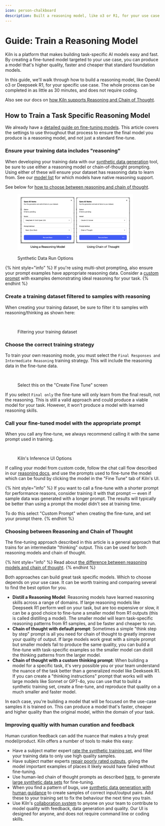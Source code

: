 ```yaml
---
icon: person-chalkboard
description: Built a reasoning model, like o3 or R1, for your use case
---
```


# Guide: Train a Reasoning Model

Kiln is a platform that makes building task-specific AI models easy and fast. By creating a fine-tuned model targeted to your use case, you can produce a model that's higher quality, faster and cheaper that standard foundation models.

In this guide, we'll walk through how to build a reasoning model, like OpenAI o3 or Deepseek R1, for your specific use case. The whole process can be completed in as little as 30 minutes, and does not require coding.

Also see our docs on [how Kiln supports Reasoning and Chain of Thought](reasoning-and-chain-of-thought.md).

## How to Train a Task Specific Reasoning Model

We already have a [detailed guide on fine-tuning models](fine-tuning-guide.md). This article covers the settings to use throughout that process to ensure the final model you produce is a reasoning model, and not just a standard fine-tune.

### Ensure your training data includes "reasoning"

When developing your training data with our [synthetic data generation](synthetic-data-generation.md) tool, be sure to use either a reasoning model or chain-of-thought prompting. Using either of these will ensure your dataset has reasoning data to learn from. See our [model list](models-and-ai-providers.md#included-models-recommended) for which models have native reasoning support.

See below for [how to choose between reasoning and chain of thought](guide-train-a-reasoning-model.md#choosing-between-reasoning-and-chain-of-thought).

<figure><img src="../.gitbook/assets/run method.png" alt="" width="375"><figcaption><p>Synthetic Data Run Options</p></figcaption></figure>

{% hint style="info" %}
If you're using multi-shot prompting, also ensure your prompt examples have appropriate reasoning data. Consider a [custom prompt](prompts.md#custom-prompts-saved-prompts) with examples demonstrating ideal reasoning for your task.
{% endhint %}

### Create a training dataset filtered to samples with reasoning

When creating your training dataset, be sure to filter it to samples with reasoning/thinking as shown here:

<figure><img src="../.gitbook/assets/Screenshot 2025-02-05 at 9.29.09 AM (1).png" alt="" width="188"><figcaption><p>Filtering your training dataset</p></figcaption></figure>

### Choose the correct training strategy

To train your own reasoning mode, you must select the `Final Responses and Intermediate Reasoning` training strategy. This will include the reasoning data in the fine-tune data.

<figure><img src="../.gitbook/assets/Screenshot 2025-02-05 at 9.34.47 AM.png" alt="" width="348"><figcaption><p>Select this on the "Create Fine Tune" screen</p></figcaption></figure>

If you select `Final only` the fine-tune will only learn from the final result, not the reasoning. This is still a valid approach and could produce a viable model for your task. However, it won't produce a model with learned reasoning skills.

### Call your fine-tuned model with the appropriate prompt&#x20;

When you call any fine-tune, we always recommend calling it with the same prompt used in training.&#x20;

<figure><img src="../.gitbook/assets/Screenshot 2025-02-05 at 9.56.17 AM.png" alt="" width="341"><figcaption><p>Kiln's Inference UI Options</p></figcaption></figure>

If calling your model from custom code, follow the chat call flow described in our [reasoning docs](reasoning-and-chain-of-thought.md#chain-of-thought-call-flow-non-reasoning-model), and use the prompts used to fine-tune the model which can be found by clicking the model in the "Fine Tune" tab of Kiln's UI.

{% hint style="info" %}
If you want to call a fine-tune with a shorter prompt for performance reasons, consider training it with that prompt — even if sample data was generated with a longer prompt. The results will typically be better than using a prompt the model didn't see at training time.

To do this select "Custom Prompt" when creating the fine-tune, and set your prompt there.
{% endhint %}

### Choosing between Reasoning and Chain of Thought

The fine-tuning approach described in this article is a general approach that trains for an intermediate "thinking" output. This can be used for both reasoning models and chain of thought.&#x20;

{% hint style="info" %}
Read about [the difference between reasoning models and chain of thought](reasoning-and-chain-of-thought.md#what-are-reasoning-models-and-chain-of-thought).
{% endhint %}

Both approaches can build great task specific models. Which to choose depends on your use case. It can be worth training and comparing several to find the best option for you.

* **Distill a Reasoning Model**: Reasoning models have learned reasoning skills across a range of domains. If large reasoning models like Deepseek R1 perform well on your task, but are too expensive or slow, it can be a good choice to fine-tune a smaller model from R1 outputs (this is called distilling a model). The smaller model will learn task-specific reasoning patterns from R1 samples, and be faster and cheaper to run.
* **Chain of thought with default prompt**: Sometimes a simple "think step by step" prompt is all you need for chain of thought to greatly improve your quality of output. If large models work great with a simple prompt but smaller models fail to produce the same quality, you can build a fine-tune with task-specific examples so the smaller model can distill the thinking patterns from the larger model.
* **Chain of thought with a custom thinking prompt**: When building a model for a specific task, it's very possible you or your team understand the nuance of the task better than a generalized model like Deekseek R1. If you can create a "thinking instructions" prompt that works will with large models like Sonnet or GPT-4o, you can use that to build a synthetic training set, create a fine-tune, and reproduce that quality on a much smaller and faster model.&#x20;

In each case, you're building a model that will be focused on the use-case samples it is trained on. This can produce a model that's faster, cheaper and higher quality than the original model, within the domain of your task.

### Improving qualtiy with human curation and feedback

Human curation feedback can add the nuance that makes a truly great model/product. Kiln offers a number of tools to make this easy:

* Have a subject matter expert [rate the synthetic training set](reviewing-and-rating.md), and filter your training data to only use high quality samples.
* Have subject matter experts [repair poorly rated outputs](repairing-responses.md), giving the model important examples of places it likely would have failed without fine-tuning.
* Use human-led chain of thought prompts as described [here](guide-train-a-reasoning-model.md#choosing-between-reasoning-and-chain-of-thought), to generate [large synthetic data sets](synthetic-data-generation.md) for fine-tuning.
* When you find a pattern of bugs, use [synthetic data generation with human guidance](synthetic-data-generation.md) to create samples of correct input/output pairs. Add these to your training set to fix the behaviour the next time you train.
* Use Kiln's [collaboration system](collaboration.md) to anyone on your team to contribute to model quality with feedback, data generation and quality. Our UI is designed for anyone, and does not require command line or coding skills.


